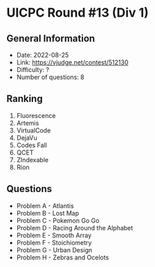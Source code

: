 # UICPC Round #13 (Div 1)
## General Information
- Date: 2022-08-25
- Link: https://vjudge.net/contest/512130
- Difficulty: ?
- Number of questions: 8
## Ranking
1. Fluorescence
2. Artemis
3. VirtualCode
4. DejaVu
5. Codes Fall
6. QCET
7. ZIndexable
8. Rion
## Questions
- Problem A - Atlantis
- Problem B - Lost Map
- Problem C - Pokemon Go Go
- Problem D - Racing Around the Alphabet
- Problem E - Smooth Array
- Problem F - Stoichiometry
- Problem G - Urban Design
- Problem H - Zebras and Ocelots
